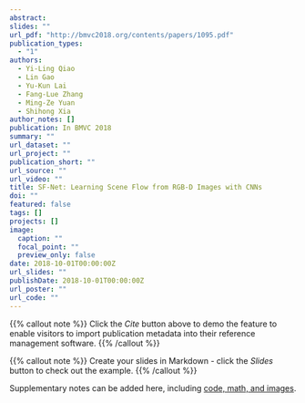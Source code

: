 ```yaml
---
abstract: 
slides: ""
url_pdf: "http://bmvc2018.org/contents/papers/1095.pdf"
publication_types:
  - "1"
authors:
  - Yi-Ling Qiao
  - Lin Gao
  - Yu-Kun Lai
  - Fang-Lue Zhang
  - Ming-Ze Yuan
  - Shihong Xia
author_notes: []
publication: In BMVC 2018
summary: ""
url_dataset: ""
url_project: ""
publication_short: ""
url_source: ""
url_video: ""
title: SF-Net: Learning Scene Flow from RGB-D Images with CNNs
doi: ""
featured: false
tags: []
projects: []
image:
  caption: ""
  focal_point: ""
  preview_only: false
date: 2018-10-01T00:00:00Z
url_slides: ""
publishDate: 2018-10-01T00:00:00Z
url_poster: ""
url_code: ""
---
```


{{% callout note %}}
Click the *Cite* button above to demo the feature to enable visitors to import publication metadata into their reference management software.
{{% /callout %}}

{{% callout note %}}
Create your slides in Markdown - click the *Slides* button to check out the example.
{{% /callout %}}

Supplementary notes can be added here, including [code, math, and images](https://wowchemy.com/docs/writing-markdown-latex/).
